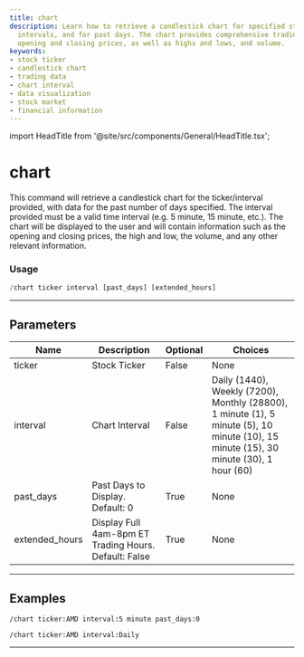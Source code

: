 ```yaml
---
title: chart
description: Learn how to retrieve a candlestick chart for specified stock tickers,
  intervals, and for past days. The chart provides comprehensive trading data including
  opening and closing prices, as well as highs and lows, and volume.
keywords:
- stock ticker
- candlestick chart
- trading data
- chart interval
- data visualization
- stock market
- financial information
---
```


import HeadTitle from '@site/src/components/General/HeadTitle.tsx';

<HeadTitle title="chart - Charts - Discord - Reference | OpenBB Bot Docs" />

# chart

This command will retrieve a candlestick chart for the ticker/interval provided, with data for the past number of days specified. The interval provided must be a valid time interval (e.g. 5 minute, 15 minute, etc.). The chart will be displayed to the user and will contain information such as the opening and closing prices, the high and low, the volume, and any other relevant information.

### Usage

```python wordwrap
/chart ticker interval [past_days] [extended_hours]
```

---

## Parameters

| Name | Description | Optional | Choices |
| ---- | ----------- | -------- | ------- |
| ticker | Stock Ticker | False | None |
| interval | Chart Interval | False | Daily (1440), Weekly (7200), Monthly (28800), 1 minute (1), 5 minute (5), 10 minute (10), 15 minute (15), 30 minute (30), 1 hour (60) |
| past_days | Past Days to Display. Default: 0 | True | None |
| extended_hours | Display Full 4am-8pm ET Trading Hours. Default: False | True | None |


---

## Examples

```
/chart ticker:AMD interval:5 minute past_days:0
```

```
/chart ticker:AMD interval:Daily
```

---
